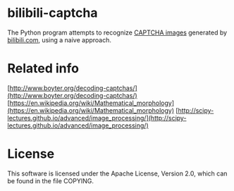 # bilibili-captcha
The Python program attempts to recognize [CAPTCHA images](http://www.bilibili.com/captcha) generated by [bilibili.com](http://www.bilibili.com/), using a naive approach.
# Related info
[http://www.boyter.org/decoding-captchas/](http://www.boyter.org/decoding-captchas/)
[https://en.wikipedia.org/wiki/Mathematical_morphology](https://en.wikipedia.org/wiki/Mathematical_morphology)
[http://scipy-lectures.github.io/advanced/image_processing/](http://scipy-lectures.github.io/advanced/image_processing/)
# License
This software is licensed under the Apache License, Version 2.0, which can be found in the file COPYING.
